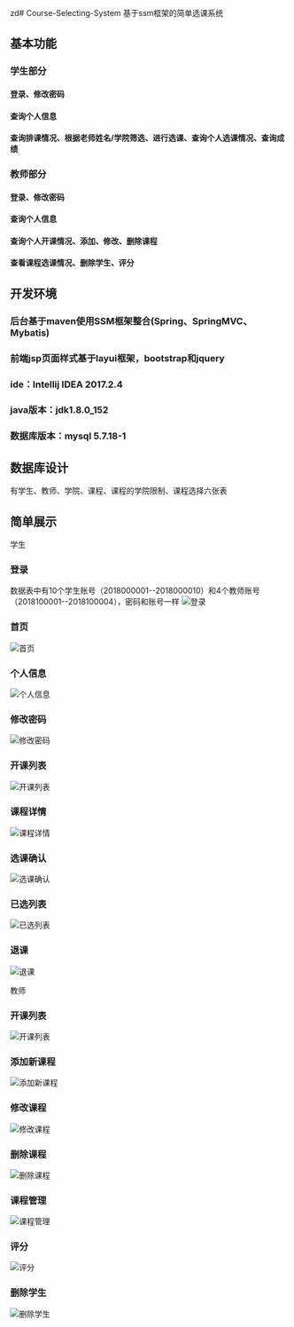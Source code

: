 zd# Course-Selecting-System
基于ssm框架的简单选课系统

## 基本功能
### 学生部分
#### 登录、修改密码
#### 查询个人信息
#### 查询排课情况、根据老师姓名/学院筛选、进行选课、查询个人选课情况、查询成绩

### 教师部分
#### 登录、修改密码
#### 查询个人信息
#### 查询个人开课情况、添加、修改、删除课程
#### 查看课程选课情况、删除学生、评分

## 开发环境
### 后台基于maven使用SSM框架整合(Spring、SpringMVC、Mybatis)
### 前端jsp页面样式基于layui框架，bootstrap和jquery
### ide：Intellij IDEA 2017.2.4
### java版本：jdk1.8.0_152
### 数据库版本：mysql 5.7.18-1

## 数据库设计
有学生、教师、学院、课程、课程的学院限制、课程选择六张表

## 简单展示
学生
### 登录
数据表中有10个学生账号（2018000001--2018000010）和4个教师账号（2018100001--2018100004），密码和账号一样
![登录](https://github.com/Zeng1998/Course-Selecting-System/raw/master/Screenshots/1.png)
### 首页
![首页](https://github.com/Zeng1998/Course-Selecting-System/raw/master/Screenshots/2.png)
### 个人信息
![个人信息](https://github.com/Zeng1998/Course-Selecting-System/raw/master/Screenshots/3.png)
### 修改密码
![修改密码](https://github.com/Zeng1998/Course-Selecting-System/raw/master/Screenshots/4.png)
### 开课列表
![开课列表](https://github.com/Zeng1998/Course-Selecting-System/raw/master/Screenshots/5.png)
### 课程详情
![课程详情](https://github.com/Zeng1998/Course-Selecting-System/raw/master/Screenshots/6.png)
### 选课确认
![选课确认](https://github.com/Zeng1998/Course-Selecting-System/raw/master/Screenshots/7.png)
### 已选列表
![已选列表](https://github.com/Zeng1998/Course-Selecting-System/raw/master/Screenshots/8.png)
### 退课
![退课](https://github.com/Zeng1998/Course-Selecting-System/raw/master/Screenshots/9.png)

教师
### 开课列表
![开课列表](https://github.com/Zeng1998/Course-Selecting-System/raw/master/Screenshots/10.png)
### 添加新课程
![添加新课程](https://github.com/Zeng1998/Course-Selecting-System/raw/master/Screenshots/11.png)
### 修改课程
![修改课程](https://github.com/Zeng1998/Course-Selecting-System/raw/master/Screenshots/12.png)
### 删除课程
![删除课程](https://github.com/Zeng1998/Course-Selecting-System/raw/master/Screenshots/13.png)
### 课程管理
![课程管理](https://github.com/Zeng1998/Course-Selecting-System/raw/master/Screenshots/14.png)
### 评分
![评分](https://github.com/Zeng1998/Course-Selecting-System/raw/master/Screenshots/15.png)
### 删除学生
![删除学生](https://github.com/Zeng1998/Course-Selecting-System/raw/master/Screenshots/16.png)

